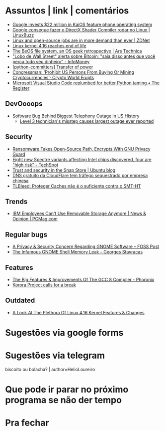 Assuntos | link | comentários
=============================
* [Google invests $22 million in KaiOS feature phone operating system](https://www.androidpolice.com/2018/06/28/google-invests-22-million-kaios-feature-phone-operating-system/)
* [Google consegue fazer o DirectX Shader Compiler rodar no Linux | LinuxBuzz](https://www.linuxbuzz.com.br/2018/06/google-consegue-fazer-directx-shader-compiler-rodar-no-linux.html)
* [​Linux and open-source jobs are in more demand than ever | ZDNet](https://www.zdnet.com/article/linux-and-open-source-jobs-are-in-more-demand-than-ever/)
* [Linux kernel 4.16 reaches end of life](https://mybroadband.co.za/news/software/266593-linux-kernel-4-16-reaches-end-of-life.html)
* [The BeOS file system, an OS geek retrospective | Ars Technica](http://arstechnica.com/open-source/news/2010/06/the-beos-filesystem.ars)
* ["Lobo de Wall Street" alerta sobre Bitcoin: "saia disso antes que você perca todo seu dinheiro" - InfoMoney](https://www.infomoney.com.br/mercados/bitcoin/noticia/7501807/lobo-wall-street-alerta-sobre-bitcoin-saia-disso-antes-que)
* [&#91;python-committers&#93; Transfer of power](https://www.mail-archive.com/python-committers@python.org/msg05628.html)
* [Congressman: 'Prohibit US Persons From Buying Or Mining Cryptocurrencies'; Crypto World Erupts](https://www.forbes.com/sites/jasonbloomberg/2018/07/21/congressman-prohibit-us-persons-from-buying-or-mining-cryptocurrencies-crypto-world-erupts/#566202315007)
* [Microsoft Visual Studio Code replumbed for better Python taming • The Register    ](https://www.theregister.co.uk/2018/07/20/microsoft_visual_studio_code_python/)

DevOooops
---------
* [Software Bug Behind Biggest Telephony Outage in US History](https://www.bleepingcomputer.com/news/software/software-bug-behind-biggest-telephony-outage-in-us-history/)
  * [Level 3 technician's misstep causes largest outage ever reported](https://www.fiercetelecom.com/telecom/fcc-finally-specifies-cause-2016-level-3-network-outage)

Security
--------
* [Ransomware Takes Open-Source Path, Encrypts With GNU Privacy Guard](https://securingtomorrow.mcafee.com/mcafee-labs/ransomware-takes-open-source-path-encrypts-gnu-privacy-guard/)
* [Eight new Spectre variants affecting Intel chips discovered, four are "high risk" - TechSpot](https://www.techspot.com/news/74447-eight-new-spectre-variants-affecting-intel-chips-discovered.html)
* [Trust and security in the Snap Store | Ubuntu blog](https://blog.ubuntu.com/2018/05/15/trust-and-security-in-the-snap-store)
* [DNS gratuito da CloudFlare tem tráfego sequestrado por empresa chinesa](https://medium.com/@ayubio/dns-gratuito-da-cloudflare-tem-tr%C3%A1fego-sequestrado-por-empresa-chinesa-b0a4de05cdbc)
* [TLBleed: Proteger Caches não é o suficiente contra o SMT-HT](https://linux-br.org/81-tlbleed-proteger-caches-nao-e-o-suficiente-contra-o-smt-ht)

Trends
------
* [IBM Employees Can't Use Removable Storage Anymore | News & Opinion | PCMag.com](https://www.pcmag.com/news/361098/ibm-employees-cant-use-removable-storage-anymore)

Regular bugs
------------
* [A Privacy & Security Concern Regarding GNOME Software – FOSS Post](https://fosspost.org/analytics/privacy-security-concern-regarding-gnome-software)
* [The Infamous GNOME Shell Memory Leak – Georges Stavracas](https://feaneron.com/2018/04/20/the-infamous-gnome-shell-memory-leak/)

Features
--------
* [The Big Features & Improvements Of The GCC 8 Compiler - Phoronix](https://www.phoronix.com/scan.php?page=news_item&px=GCC-8-Compiler-Features-List)
* [Korora Project calls for a break](https://kororaproject.org/about/news/time-for-a-break)

Outdated
--------
* [A Look At The Plethora Of Linux 4.16 Kernel Features & Changes](https://www.phoronix.com/scan.php?page=article&item=linux-416-changes&num=1)


Sugestões via google forms
==========================

Sugestões via telegram
======================
biscoito ou bolacha? | author=HelioLoureiro

Que pode ir parar no próximo programa se não der tempo
=======================================================

Pra fechar
==========


